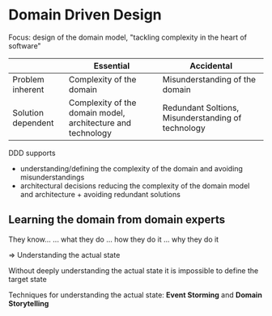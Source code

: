 # Domain Driven Design

Focus: design of the domain model, "tackling complexity in the heart of software"

|                       | Essential                                                     | Accidental                                         |
| -----------           | -----------                                                   | -----------                                        |
| Problem inherent      | Complexity of the domain                                      | Misunderstanding of the domain                     |
| Solution dependent    | Complexity of the domain model, architecture and technology   | Redundant Soltions, Misunderstanding of technology |

DDD supports
- understanding/defining the complexity of the domain and avoiding misunderstandings
- architectural decisions reducing the complexity of the domain model and architecture + avoiding redundant solutions

## Learning the domain from domain experts

They know...
... what they do
... how they do it
... why they do it

=> Understanding the actual state

Without deeply understanding the actual state it is impossible to define the target state

Techniques for understanding the actual state: **Event Storming** and **Domain Storytelling**